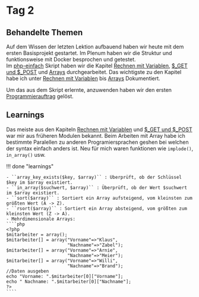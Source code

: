 # Tag 2

## Behandelte Themen
Auf dem Wissen der letzten Lektion aufbauend haben wir heute mit dem ersten Basisprojekt gestartet. Im Plenum haben wir die Struktur und funktionsweise mit Docker besprochen und getestet.<br>
Im [php-einfach](https://www.php-einfach.de/) Skript haben wir die Kapitel [Rechnen mit Variablen](https://www.php-einfach.de/php-tutorial/rechnen-mit-variablen/), [$_GET und $_POST](https://www.php-einfach.de/php-tutorial/_get-und-_post/) und [Arrays](https://www.php-einfach.de/php-tutorial/php-array/) durchgearbeitet. Das wichtigste zu den Kapitel habe ich unter [Rechnen mit Variablen](/php/rechnen_mit_variablen) bis [Arrays](/php/arrays) Dokumentiert.

Um das aus dem Skript erlernte, anzuwenden haben wir den ersten [Programmierauftrag](/tag002/programmierauftrag.md.md) gelöst.


## Learnings
Das meiste aus den Kapiteln [Rechnen mit Variablen](https://www.php-einfach.de/php-tutorial/rechnen-mit-variablen/) und [$_GET und $_POST](https://www.php-einfach.de/php-tutorial/_get-und-_post/) war mir aus früheren Modulen bekannt. Beim Arbeiten mit Array habe ich bestimmte Paralellen zu anderen Programiersprachen geshen bei welchen der syntax einfach anders ist. Neu für mich waren funktionen wie ``implode()``, ``in_array()`` usw.

!!! done "learnings"

    - ``array_key_exists($key, $array)`` : Überprüft, ob der Schlüssel $key im $array existiert.
    - ``in_array($suchwert, $array)`` : Überprüft, ob der Wert $suchwert im $array existiert.
    - ``sort($array)`` : Sortiert ein Array aufsteigend, vom kleinsten zum größten Wert (A -> Z).
    - ``rsort($array)`` : Sortiert ein Array absteigend, vom größten zum kleinsten Wert (Z -> A).
    - Mehrdimensionale Arrays:
    ````php
    <?php
    $mitarbeiter = array();
    $mitarbeiter[] = array("Vorname"=>"Klaus",
                           "Nachname"=>"Zabel");
    $mitarbeiter[] = array("Vorname"=>"Arnie",
                           "Nachname"=>"Meier");
    $mitarbeiter[] = array("Vorname"=>"Willi",
                           "Nachname"=>"Brand");
    //Daten ausgeben
    echo "Vorname: ".$mitarbeiter[0]["Vorname"];
    echo " Nachname: ".$mitarbeiter[0]["Nachname"];
    ?>
    ````